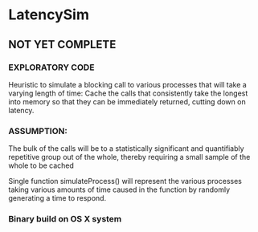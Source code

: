 # LatencySim

 ## NOT YET COMPLETE
 
 ### EXPLORATORY CODE
 Heuristic to simulate a blocking call to various processes that will take a varying length of time:
 Cache the calls that consistently take the longest into memory so that they can be
 immediately returned, cutting down on latency.

 ### ASSUMPTION:
 The bulk of the calls will be to a statistically significant and quantifiably repetitive group
 out of the whole, thereby requiring a small sample of the whole to be cached

 Single function simulateProcess() will represent the various processes taking various amounts of time
 caused in the function by randomly generating a time to respond.

 ### Binary build on OS X system